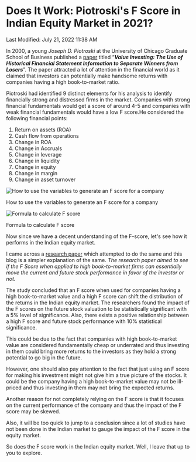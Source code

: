 # Does It Work: Piotroski's F Score in Indian Equity Market in 2021?

Last Modified: July 21, 2022 11:38 AM

In 2000, a young *Joseph D. Piotroski* at the University of Chicago Graduate School of Business published a [paper](https://www.chicagobooth.edu/~/media/FE874EE65F624AAEBD0166B1974FD74D.pdf) titled “***Value Investing: The Use of Historical Financial Statement Information to Separate Winners from Losers***”. The paper attracted a lot of attention in the financial world as it claimed that investors can potentially make handsome returns with companies having a high book-to-market ratio.

Piotroski had identified 9 distinct elements for his analysis to identify financially strong and distressed firms in the market. Companies with strong financial fundamentals would get a score of around 4-5 and companies with weak financial fundamentals would have a low F score.He considered the following financial points:

1. Return on assets (ROA)
2. Cash flow from operations
3. Change in ROA
4. Change in Accruals
5. Change in leverage
6. Change in liquidity
7. Change in equity
8. Change in margin
9. Change in asset turnover

![How to use the variables to generate an F score for a company]([Does%20It%20Work%20Piotroski's%20F%20Score%20in%20Indian%20Equity%20%20195f79624b4d49f7b8a0b6558b8af6f1/Untitled.png](https://github.com/akulchhillar/the_quest_of_akul/blob/main/assests/Untitled_2.png))

How to use the variables to generate an F score for a company

![Formula to calculate F score]([Does%20It%20Work%20Piotroski's%20F%20Score%20in%20Indian%20Equity%20%20195f79624b4d49f7b8a0b6558b8af6f1/Untitled%201.png](https://github.com/akulchhillar/the_quest_of_akul/blob/main/assests/Untitled%201_2.png))

Formula to calculate F score

Now since we have a decent understanding of the F-score, let's see how it performs in the Indian equity market.

I came across a [research paper](https://www.researchgate.net/publication/312397957_Effect_of_F_Score_on_Stock_Performance_Evidence_from_Indian_Equity_Market) which attempted to do the same and this blog is a simpler explanation of the same. *The research paper aimed to see if the F Score when applied to high book-to-market firms can essentially move the current and future stock performance in favor of the investor or not.*

The study concluded that an F score when used for companies having a high book-to-market value and a high F score can shift the distribution of the returns in the Indian equity market. The researchers found the impact of the F scores on the future stock valuation to be statistically significant with a 5% level of significance. Also, there exists a positive relationship between a high F score and future stock performance with 10% statistical significance.

This could be due to the fact that companies with high book-to-market value are considered fundamentally cheap or underrated and thus investing in them could bring more returns to the investors as they hold a strong potential to go big in the future.

However, one should also pay attention to the fact that just using an F score for making his investment might not give him a true picture of the stocks. It could be the company having a high book-to-market value may not be ill-priced and thus investing in them may not bring the expected returns.

Another reason for not completely relying on the F score is that it focuses on the current performance of the company and thus the impact of the F score may be skewed.

Also, it will be too quick to jump to a conclusion since a lot of studies have not been done in the Indian market to gauge the impact of the F score in the equity market.

So does the F score work in the Indian equity market. Well, I leave that up to you to explore.

